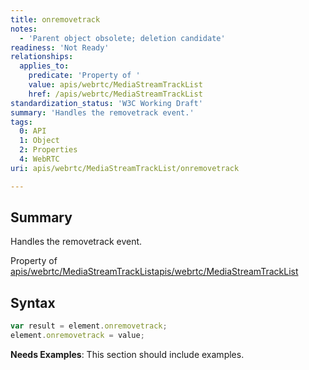 ```yaml
---
title: onremovetrack
notes:
  - 'Parent object obsolete; deletion candidate'
readiness: 'Not Ready'
relationships:
  applies_to:
    predicate: 'Property of '
    value: apis/webrtc/MediaStreamTrackList
    href: /apis/webrtc/MediaStreamTrackList
standardization_status: 'W3C Working Draft'
summary: 'Handles the removetrack event.'
tags:
  0: API
  1: Object
  2: Properties
  4: WebRTC
uri: apis/webrtc/MediaStreamTrackList/onremovetrack

---
```

## Summary

Handles the removetrack event.

Property of [apis/webrtc/MediaStreamTrackList](/apis/webrtc/MediaStreamTrackList)[apis/webrtc/MediaStreamTrackList](/apis/webrtc/MediaStreamTrackList)

## Syntax

``` js
var result = element.onremovetrack;
element.onremovetrack = value;
```

**Needs Examples**: This section should include examples.

